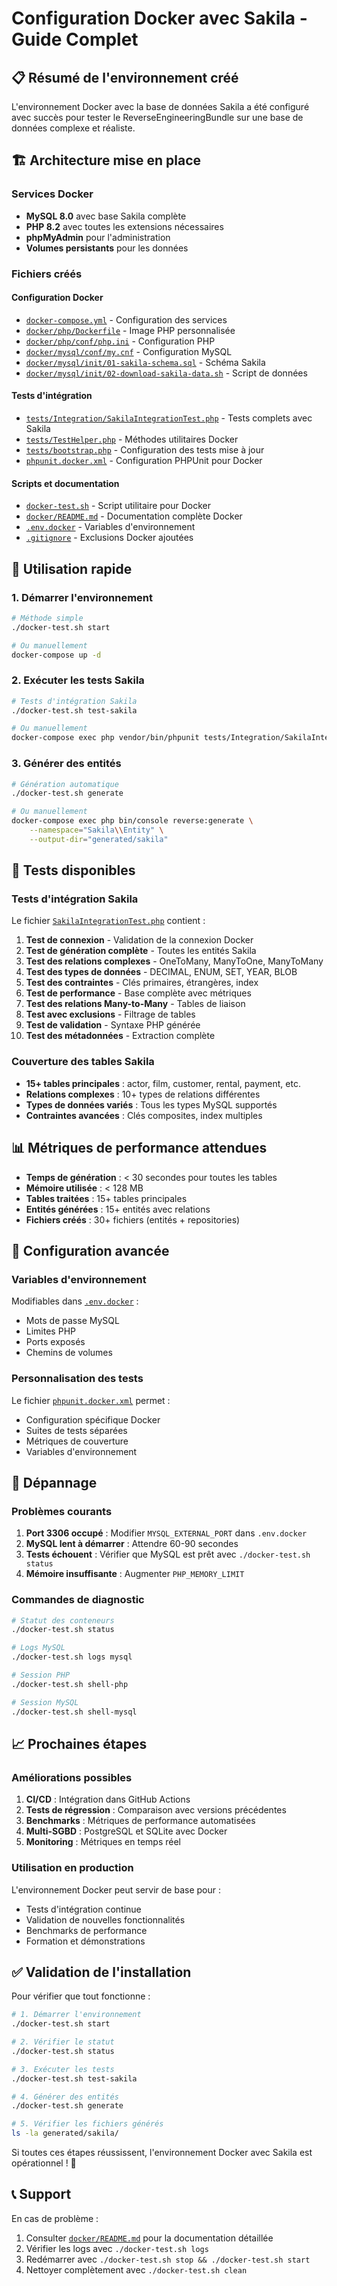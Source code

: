# Configuration Docker avec Sakila - Guide Complet

## 📋 Résumé de l'environnement créé

L'environnement Docker avec la base de données Sakila a été configuré avec succès pour tester le ReverseEngineeringBundle sur une base de données complexe et réaliste.

## 🏗️ Architecture mise en place

### Services Docker
- **MySQL 8.0** avec base Sakila complète
- **PHP 8.2** avec toutes les extensions nécessaires
- **phpMyAdmin** pour l'administration
- **Volumes persistants** pour les données

### Fichiers créés

#### Configuration Docker
- [`docker-compose.yml`](docker-compose.yml) - Configuration des services
- [`docker/php/Dockerfile`](docker/php/Dockerfile) - Image PHP personnalisée
- [`docker/php/conf/php.ini`](docker/php/conf/php.ini) - Configuration PHP
- [`docker/mysql/conf/my.cnf`](docker/mysql/conf/my.cnf) - Configuration MySQL
- [`docker/mysql/init/01-sakila-schema.sql`](docker/mysql/init/01-sakila-schema.sql) - Schéma Sakila
- [`docker/mysql/init/02-download-sakila-data.sh`](docker/mysql/init/02-download-sakila-data.sh) - Script de données

#### Tests d'intégration
- [`tests/Integration/SakilaIntegrationTest.php`](tests/Integration/SakilaIntegrationTest.php) - Tests complets avec Sakila
- [`tests/TestHelper.php`](tests/TestHelper.php) - Méthodes utilitaires Docker
- [`tests/bootstrap.php`](tests/bootstrap.php) - Configuration des tests mise à jour
- [`phpunit.docker.xml`](phpunit.docker.xml) - Configuration PHPUnit pour Docker

#### Scripts et documentation
- [`docker-test.sh`](docker-test.sh) - Script utilitaire pour Docker
- [`docker/README.md`](docker/README.md) - Documentation complète Docker
- [`.env.docker`](.env.docker) - Variables d'environnement
- [`.gitignore`](.gitignore) - Exclusions Docker ajoutées

## 🚀 Utilisation rapide

### 1. Démarrer l'environnement
```bash
# Méthode simple
./docker-test.sh start

# Ou manuellement
docker-compose up -d
```

### 2. Exécuter les tests Sakila
```bash
# Tests d'intégration Sakila
./docker-test.sh test-sakila

# Ou manuellement
docker-compose exec php vendor/bin/phpunit tests/Integration/SakilaIntegrationTest.php
```

### 3. Générer des entités
```bash
# Génération automatique
./docker-test.sh generate

# Ou manuellement
docker-compose exec php bin/console reverse:generate \
    --namespace="Sakila\\Entity" \
    --output-dir="generated/sakila"
```

## 🧪 Tests disponibles

### Tests d'intégration Sakila
Le fichier [`SakilaIntegrationTest.php`](tests/Integration/SakilaIntegrationTest.php) contient :

1. **Test de connexion** - Validation de la connexion Docker
2. **Test de génération complète** - Toutes les entités Sakila
3. **Test des relations complexes** - OneToMany, ManyToOne, ManyToMany
4. **Test des types de données** - DECIMAL, ENUM, SET, YEAR, BLOB
5. **Test des contraintes** - Clés primaires, étrangères, index
6. **Test de performance** - Base complète avec métriques
7. **Test des relations Many-to-Many** - Tables de liaison
8. **Test avec exclusions** - Filtrage de tables
9. **Test de validation** - Syntaxe PHP générée
10. **Test des métadonnées** - Extraction complète

### Couverture des tables Sakila
- **15+ tables principales** : actor, film, customer, rental, payment, etc.
- **Relations complexes** : 10+ types de relations différentes
- **Types de données variés** : Tous les types MySQL supportés
- **Contraintes avancées** : Clés composites, index multiples

## 📊 Métriques de performance attendues

- **Temps de génération** : < 30 secondes pour toutes les tables
- **Mémoire utilisée** : < 128 MB
- **Tables traitées** : 15+ tables principales
- **Entités générées** : 15+ entités avec relations
- **Fichiers créés** : 30+ fichiers (entités + repositories)

## 🔧 Configuration avancée

### Variables d'environnement
Modifiables dans [`.env.docker`](.env.docker) :
- Mots de passe MySQL
- Limites PHP
- Ports exposés
- Chemins de volumes

### Personnalisation des tests
Le fichier [`phpunit.docker.xml`](phpunit.docker.xml) permet :
- Configuration spécifique Docker
- Suites de tests séparées
- Métriques de couverture
- Variables d'environnement

## 🐛 Dépannage

### Problèmes courants
1. **Port 3306 occupé** : Modifier `MYSQL_EXTERNAL_PORT` dans `.env.docker`
2. **MySQL lent à démarrer** : Attendre 60-90 secondes
3. **Tests échouent** : Vérifier que MySQL est prêt avec `./docker-test.sh status`
4. **Mémoire insuffisante** : Augmenter `PHP_MEMORY_LIMIT`

### Commandes de diagnostic
```bash
# Statut des conteneurs
./docker-test.sh status

# Logs MySQL
./docker-test.sh logs mysql

# Session PHP
./docker-test.sh shell-php

# Session MySQL
./docker-test.sh shell-mysql
```

## 📈 Prochaines étapes

### Améliorations possibles
1. **CI/CD** : Intégration dans GitHub Actions
2. **Tests de régression** : Comparaison avec versions précédentes
3. **Benchmarks** : Métriques de performance automatisées
4. **Multi-SGBD** : PostgreSQL et SQLite avec Docker
5. **Monitoring** : Métriques en temps réel

### Utilisation en production
L'environnement Docker peut servir de base pour :
- Tests d'intégration continue
- Validation de nouvelles fonctionnalités
- Benchmarks de performance
- Formation et démonstrations

## ✅ Validation de l'installation

Pour vérifier que tout fonctionne :

```bash
# 1. Démarrer l'environnement
./docker-test.sh start

# 2. Vérifier le statut
./docker-test.sh status

# 3. Exécuter les tests
./docker-test.sh test-sakila

# 4. Générer des entités
./docker-test.sh generate

# 5. Vérifier les fichiers générés
ls -la generated/sakila/
```

Si toutes ces étapes réussissent, l'environnement Docker avec Sakila est opérationnel ! 🎉

## 📞 Support

En cas de problème :
1. Consulter [`docker/README.md`](docker/README.md) pour la documentation détaillée
2. Vérifier les logs avec `./docker-test.sh logs`
3. Redémarrer avec `./docker-test.sh stop && ./docker-test.sh start`
4. Nettoyer complètement avec `./docker-test.sh clean`